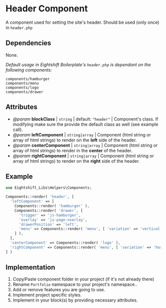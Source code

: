# Header Component

A component used for setting the site's header. Should be used (only once) in `header.php`

## Dependencies

None.

_Default usage in Eightshift Boilerplate's `header.php` is dependant on the following components:_
```
components/hamburger
components/menu
components/logo
components/drawer
```

## Attributes

* _@param_ **blockClass** | `string` | default: `"header"` | Component's class. If modifying make sure the provide the default class as well (see example call).
* _@param_ **leftComponent** | `string|array` | Component (html string or array of html strings) to render on the **left** side of the header.
* _@param_ **centerComponent** | `string|array` | Component (html string or array of html strings) to render in the **center** of the header.
* _@param_ **rightComponent** | `string|array` | Component (html string or array of html strings) to render on the **right** side of the header.

## Example

```php
use Eightshift_Libs\Helpers\Components;

Components::render( 'header', [
  'leftComponent' => [
    Components::render( 'hamburger' ),
    Components::render( 'drawer', [
      'trigger' => 'js-hamburger',
      'overlay' => 'js-page-overlay',
      'drawerPosition' => 'left',
      'menu' => Components::render( 'menu', [ 'variation' => 'vertical' ] ),
    ] ),
  ],
  'centerComponent' => Components::render( 'logo' ),
  'rightComponent' => Components::render( 'menu', [ 'variation' => 'horizontal' ] ),
] )
```

## Implementation

1. Copy/Paste component folder in your project (if it's not already there)
2. Rename `Portfolio` namespace to your project's namespace..
3. Add or remove features you are going to use.
4. Implement project specific styles.
5. Implement in your block(s) by providing necessary attributes.
